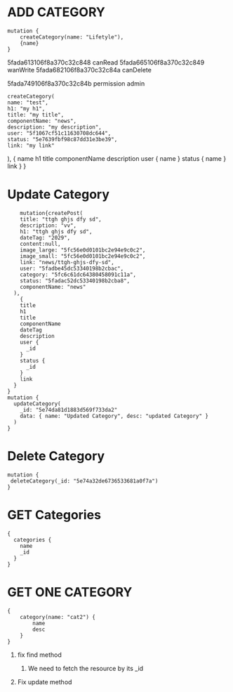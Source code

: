 # ADD CATEGORY #
```
mutation {
	createCategory(name: "Lifetyle"),
	{name}
}
```
5fada613106f8a370c32c848 canRead
5fada665106f8a370c32c849 wanWrite
5fada682106f8a370c32c84a canDelete

5fada749106f8a370c32c84b permission admin

	createCategory(
    name: "test",
    h1: "my h1",
    title: "my title",
    componentName: "news",
    description: "my description",
    user: "5f1067cf51c11630708dc644",
    status: "5e7639fbf98c87dd31e3be39",
    link: "my link"
  ),
	{
    name
    h1
    title
    componentName
    description
    user {
      name
    }
    status {
      name
    }
    link
  }
}

# Update Category #
```
	mutation{createPost(
    title: "ttgh ghjs dfy sd",
    description: "vv",
    h1: "ttgh ghjs dfy sd",
    dateTag: "2029",
    content:null,
    image_large: "5fc56e0d0101bc2e94e9c0c2",
    image_small: "5fc56e0d0101bc2e94e9c0c2",
    link: "news/ttgh-ghjs-dfy-sd",
    user: "5fadbe45dc53340198b2cbac",
    category: "5fc6c61dc64380458091c11a",
    status: "5fadac52dc53340198b2cba8",
    componentName: "news"
  ),
	{
    title
    h1
    title
    componentName
    dateTag
    description
    user {
      _id
    }
    status {
      _id
    }
    link
  }
}
mutation {
  updateCategory(
    _id: "5e74da81d1883d569f733da2"
    data: { name: "Updated Category", desc: "updated Category" }
  )
}
```

# Delete Category #
```
mutation {
 deleteCategory(_id: "5e74a32de6736533681a0f7a")
}
```

# GET Categories #
```
{
  categories {
    name
    _id
  }
}
```
# GET ONE CATEGORY #
```
{
	category(name: "cat2") {
		name
		desc
	}
}
```


1. fix find method
   1. We need to fetch the resource by its _id
   
2. Fix update method